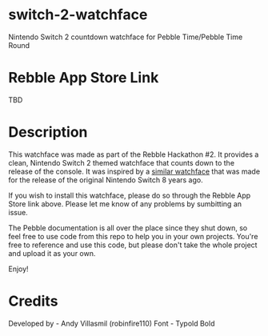 # switch-2-watchface
Nintendo Switch 2 countdown watchface for Pebble Time/Pebble Time Round

# Rebble App Store Link
TBD

# Description
This watchface was made as part of the Rebble Hackathon #2. 
It provides a clean, Nintendo Switch 2 themed watchface that counts down to the release of the console. It was inspired by a [similar watchface](https://store-beta.rebble.io/app/58ab05230dfc3250450006ba) that was made for the release of the original Nintendo Switch 8 years ago.

If you wish to install this watchface, please do so through the Rebble App Store link above. 
Please let me know of any problems by sumbitting an issue.

The Pebble documentation is all over the place since they shut down, so feel free to use code from this repo to help you in your own projects. You're free to reference and use this code, but please don't take the whole project and upload it as your own.

Enjoy!

# Credits
Developed by - Andy Villasmil (robinfire110)
Font - Typold Bold
